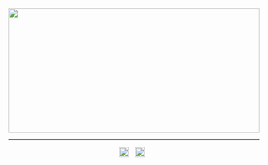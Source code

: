 <div width="100%">
    <img width="100%" height="250px" src="https://media.giphy.com/media/0kM0R1Kpyd8O12KdqM/giphy.gif" />
  </div>
  
  <hr>
  
 <p align="center">
    <a href="https://dribbble.com/LearnSleepRepeat"><img height="20px" width="20px" src="https://github.com/shivdon/shivdon/tree/master/images/dribbble.png" alt="dribbble" /></a>&nbsp;&nbsp;
     <a href="https://ecommerce-world.netlify.app"><img height="20px" width="20px" src="https://github.com/shivdon/shivdon/tree/master/images/world-wide-web.png" alt="dribbble" /></a>&nbsp;&nbsp;
 </p>

